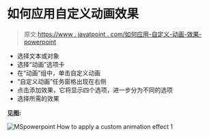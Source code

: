 # 如何应用自定义动画效果

> 原文:[https://www . javatpoint . com/如何应用-自定义-动画-效果-powerpoint](https://www.javatpoint.com/how-to-apply-a-custom-animation-effect-powerpoint)

*   选择文本或对象
*   选择“动画”选项卡
*   在“动画”组中，单击自定义动画
*   “自定义动画”任务窗格出现在右侧
*   点击添加效果，它将显示四个选项，进一步分为不同的选项
*   选择所需的效果

**见图:**

![MSpowerpoint How to apply a custom animation effect 1](../Images/e45bcd946e76db5bec3f36fa22346255.png)